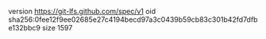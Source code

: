 version https://git-lfs.github.com/spec/v1
oid sha256:0fee12f9ee02685e27c4194becd97a3c0439b59cb83c301b42fd7dfbe132bbc9
size 1597
